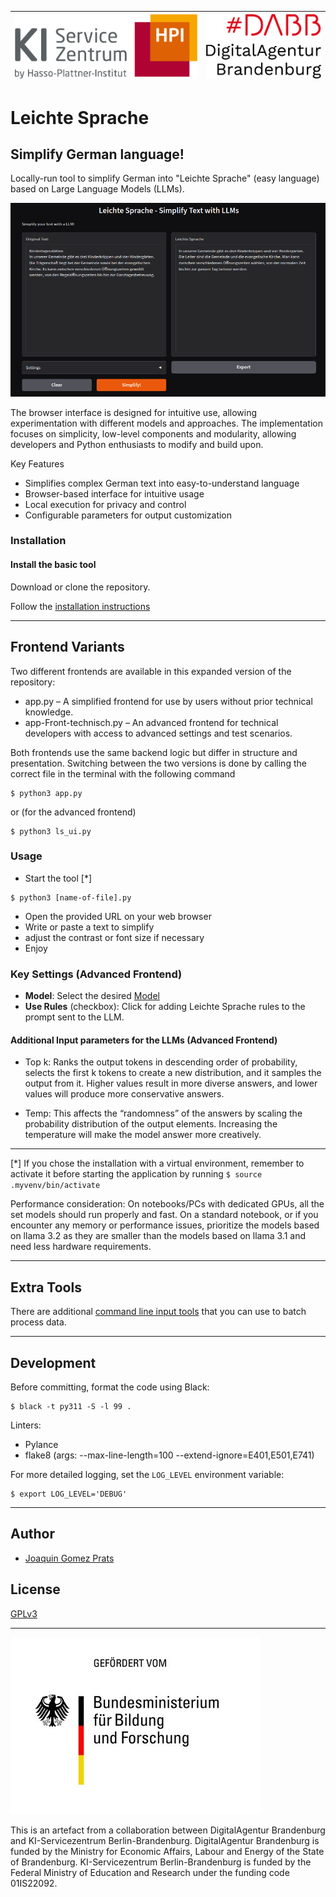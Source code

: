 | [![hpi_logo.png](images/hpi_logo.png)](https://hpi.de/en/research/hpi-data-center/ai-service-center/) | [![dabb_logo.png](images/dabb_logo.png)](https://www.digital-agentur.de/)    |
| --- | --- |

# Leichte Sprache

## Simplify German language!

Locally-run tool to simplify German into "Leichte Sprache" (easy language) based on Large Language Models (LLMs).

![LeichteSprache](images/leichte-sprache-demo.png)

The browser interface is designed for intuitive use, allowing experimentation with different models and approaches. The implementation focuses on simplicity, low-level components and modularity, allowing developers and Python enthusiasts to modify and build upon.

  Key Features
  - Simplifies complex German text into easy-to-understand language
  - Browser-based interface for intuitive usage
  - Local execution for privacy and control
  - Configurable parameters for output customization

### Installation

#### Install the basic tool

Download or clone the repository.

Follow the [installation instructions](docs/installation.md)

---

## Frontend Variants

Two different frontends are available in this expanded version of the repository:

- app.py – A simplified frontend for use by users without prior technical knowledge.
- app-Front-technisch.py – An advanced frontend for technical developers with access to advanced settings and test scenarios.

Both frontends use the same backend logic but differ in structure and presentation. Switching between the two versions is done by calling the correct file in the terminal with the following command

```shell
$ python3 app.py
```
or (for the advanced frontend)
```shell
$ python3 ls_ui.py
```

### Usage

- Start the tool [\*]

```shell
$ python3 [name-of-file].py
```

- Open the provided URL on your web browser
- Write or paste a text to simplify
- adjust the contrast or font size if necessary
- Enjoy

### Key Settings (Advanced Frontend)

- **Model**: Select the desired [Model](docs/info_models_versions.md)
- **Use Rules** (checkbox): Click for adding Leichte Sprache rules to the prompt sent to the LLM. 

#### Additional Input parameters for the LLMs (Advanced Frontend)

- Top k: Ranks the output tokens in descending order of probability, selects the first k tokens to create a new distribution, and it samples the output from it. Higher values result in more diverse answers, and lower values will produce more conservative answers.

- Temp: This affects the “randomness” of the answers  by scaling the probability distribution of the output elements. Increasing the temperature will make the model answer more creatively.

---

[\*] If you chose the installation with a virtual environment, remember to activate it before starting the application by running ```$ source .myvenv/bin/activate```

Performance consideration: On notebooks/PCs with dedicated GPUs, all the set models should run properly and fast. On a standard notebook, or if you encounter any memory or performance issues, prioritize the models based on llama 3.2 as they are smaller than the models based on llama 3.1 and need less hardware requirements.

---

## Extra Tools

 There are additional [command line input tools](docs/extra_tools.md) that you can use to batch process data.

---

## Development

Before committing, format the code using Black:

```shell
$ black -t py311 -S -l 99 .
```

Linters:

- Pylance
- flake8 (args: --max-line-length=100 --extend-ignore=E401,E501,E741)


For more detailed logging, set the `LOG_LEVEL` environment variable:

```shell
$ export LOG_LEVEL='DEBUG'
```
---

## Author
- [Joaquin Gomez Prats](https://github.com/slovanos)

## License
[GPLv3](./LICENSE)

---

![BMBF_non_transparent.jpeg](images/BMBF_non_transparent.jpeg) 

This is an artefact from a collaboration between DigitalAgentur Brandenburg and KI-Servicezentrum Berlin-Brandenburg. DigitalAgentur Brandenburg is funded by the Ministry for Economic Affairs, Labour and Energy of the State of Brandenburg. KI-Servicezentrum Berlin-Brandenburg is funded by the Federal Ministry of Education and Research under the funding code 01IS22092.
